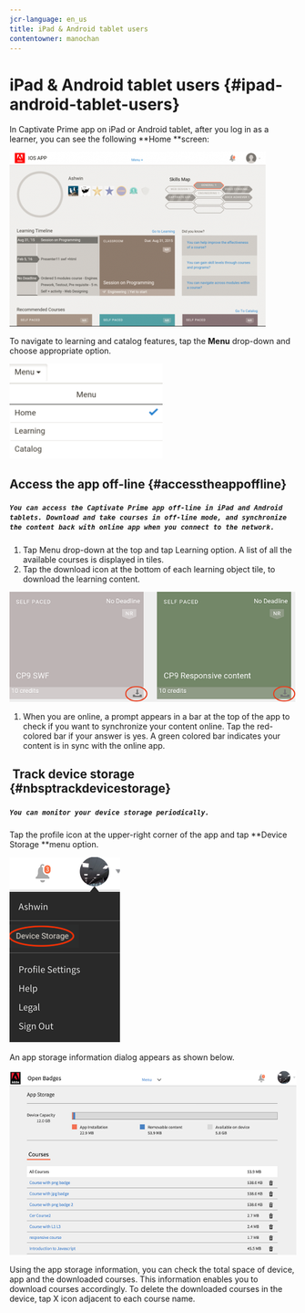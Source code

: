 ```yaml
---
jcr-language: en_us
title: iPad & Android tablet users
contentowner: manochan
---
```



# iPad & Android tablet users {#ipad-android-tablet-users}

In Captivate Prime app on iPad or Android tablet, after you log in as a learner, you can see the following&nbsp;**Home&nbsp;**screen:

![](assets/screenshot-2015-08-07-12-24-40-e1439211134842.png)

To navigate to learning and catalog features, tap the&nbsp;**Menu**&nbsp;drop-down and choose appropriate option.

![](assets/menu-ipad.png)

## Access the app off-line {#accesstheappoffline}

##### `You can access the Captivate Prime app off-line in iPad and Android tablets. Download and take courses in off-line mode, and synchronize the content back with online app when you connect to the network.`

1. Tap&nbsp;Menu&nbsp;drop-down at the top and tap&nbsp;Learning&nbsp;option. A list of all the available courses is displayed in tiles.
1. Tap the download icon at the bottom of each learning object tile, to download the learning content.

![](assets/download-ipad.png)

1. When you are online, a prompt appears in a bar at the top of the app to check if you want to synchronize your content online. Tap the red-colored bar if your answer is yes. A green colored bar indicates your content is in sync with the online app.

## &nbsp;Track device storage {#nbsptrackdevicestorage}

##### `You can monitor your device storage periodically.`

Tap the profile icon at the upper-right corner of the app and tap&nbsp;**Device Storage&nbsp;**menu option.

![](assets/app-device-storage.png)

An app storage information dialog appears as shown below.

![](assets/app-storage.png)

Using the app storage information, you can check the total space of device, app and the downloaded courses. This information enables you to download courses accordingly. To delete the downloaded courses in the device, tap X icon adjacent to each course name.
